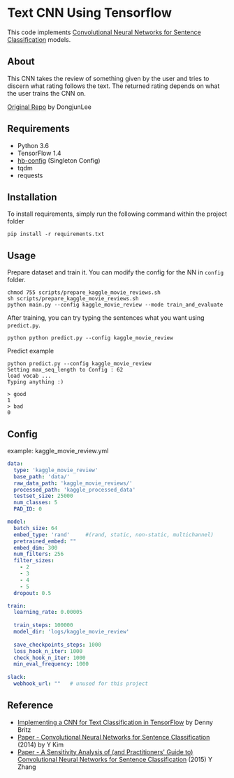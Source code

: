 # Text CNN Using Tensorflow

This code implements [Convolutional Neural Networks for Sentence Classification](http://arxiv.org/abs/1408.5882) models.

## About

This CNN takes the review of something given by the user and tries to discern what rating follows the text.
The returned rating depends on what the user trains the CNN on.

[Original Repo](https://github.com/DongjunLee/text-cnn-tensorflow) by DongjunLee

## Requirements

- Python 3.6
- TensorFlow 1.4
- [hb-config](https://github.com/hb-research/hb-config) (Singleton Config)
- tqdm
- requests

## Installation

To install requirements, simply run the following command within the project folder

```pip install -r requirements.txt```

## Usage

Prepare dataset and train it. You can modify the config for the NN in `config` folder.

```
chmod 755 scripts/prepare_kaggle_movie_reviews.sh
sh scripts/prepare_kaggle_movie_reviews.sh
python main.py --config kaggle_movie_review --mode train_and_evaluate
```

After training, you can try typing the sentences what you want using `predict.py`.

```python python predict.py --config kaggle_movie_review```

Predict example

```
python predict.py --config kaggle_movie_review
Setting max_seq_length to Config : 62
load vocab ...
Typing anything :)

> good
1
> bad
0
```

## Config

example: kaggle\_movie\_review.yml

```yml
data:
  type: 'kaggle_movie_review'
  base_path: 'data/'
  raw_data_path: 'kaggle_movie_reviews/'
  processed_path: 'kaggle_processed_data'
  testset_size: 25000
  num_classes: 5
  PAD_ID: 0

model:
  batch_size: 64
  embed_type: 'rand'     #(rand, static, non-static, multichannel)
  pretrained_embed: "" 
  embed_dim: 300
  num_filters: 256
  filter_sizes:
    - 2
    - 3
    - 4
    - 5
  dropout: 0.5

train:
  learning_rate: 0.00005
  
  train_steps: 100000
  model_dir: 'logs/kaggle_movie_review'
  
  save_checkpoints_steps: 1000
  loss_hook_n_iter: 1000
  check_hook_n_iter: 1000
  min_eval_frequency: 1000
  
slack:
  webhook_url: ""   # unused for this project
```


## Reference

- [Implementing a CNN for Text Classification in TensorFlow](http://www.wildml.com/2015/12/implementing-a-cnn-for-text-classification-in-tensorflow/) by Denny Britz
- [Paper - Convolutional Neural Networks for Sentence Classification](http://arxiv.org/abs/1408.5882) (2014) by Y Kim
- [Paper - A Sensitivity Analysis of (and Practitioners' Guide to) Convolutional Neural Networks for Sentence Classification](https://arxiv.org/pdf/1510.03820.pdf) (2015) Y Zhang
